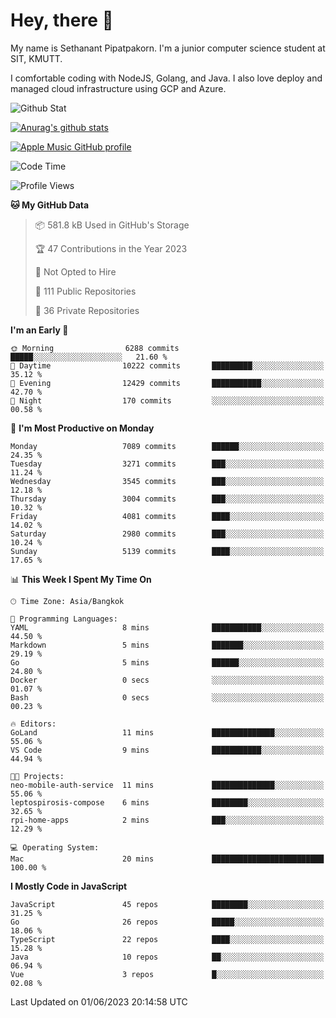 # Hey, there 🙌
My name is Sethanant Pipatpakorn. I'm a junior computer science student at SIT, KMUTT.

I comfortable coding with NodeJS, Golang, and Java. I also love deploy and managed cloud infrastructure using GCP and Azure.

![Github Stat](https://github-profile-summary-cards.vercel.app/api/cards/profile-details?username=thetkpark&theme=dracula)

[![Anurag's github stats](https://github-readme-stats.vercel.app/api?username=thetkpark&count_private=true&show_icons=true&theme=tokyonight)](https://github.com/anuraghazra/github-readme-stats)

[![Apple Music GitHub profile](https://apple-music-github-profile.rayriffy.com/theme/light.svg?uid=000347.6120fcbefcb74cd59d65c108cc315787.1333)](https://github.com/rayriffy/apple-music-github-profile)

<!--START_SECTION:waka-->
![Code Time](http://img.shields.io/badge/Code%20Time-1%2C015%20hrs%2016%20mins-blue)

![Profile Views](http://img.shields.io/badge/Profile%20Views-0-blue)

**🐱 My GitHub Data** 

> 📦 581.8 kB Used in GitHub's Storage 
 > 
> 🏆 47 Contributions in the Year 2023
 > 
> 🚫 Not Opted to Hire
 > 
> 📜 111 Public Repositories 
 > 
> 🔑 36 Private Repositories 
 > 
**I'm an Early 🐤** 

```text
🌞 Morning                6288 commits        █████░░░░░░░░░░░░░░░░░░░░   21.60 % 
🌆 Daytime                10222 commits       █████████░░░░░░░░░░░░░░░░   35.12 % 
🌃 Evening                12429 commits       ███████████░░░░░░░░░░░░░░   42.70 % 
🌙 Night                  170 commits         ░░░░░░░░░░░░░░░░░░░░░░░░░   00.58 % 
```
📅 **I'm Most Productive on Monday** 

```text
Monday                   7089 commits        ██████░░░░░░░░░░░░░░░░░░░   24.35 % 
Tuesday                  3271 commits        ███░░░░░░░░░░░░░░░░░░░░░░   11.24 % 
Wednesday                3545 commits        ███░░░░░░░░░░░░░░░░░░░░░░   12.18 % 
Thursday                 3004 commits        ███░░░░░░░░░░░░░░░░░░░░░░   10.32 % 
Friday                   4081 commits        ████░░░░░░░░░░░░░░░░░░░░░   14.02 % 
Saturday                 2980 commits        ███░░░░░░░░░░░░░░░░░░░░░░   10.24 % 
Sunday                   5139 commits        ████░░░░░░░░░░░░░░░░░░░░░   17.65 % 
```


📊 **This Week I Spent My Time On** 

```text
🕑︎ Time Zone: Asia/Bangkok

💬 Programming Languages: 
YAML                     8 mins              ███████████░░░░░░░░░░░░░░   44.50 % 
Markdown                 5 mins              ███████░░░░░░░░░░░░░░░░░░   29.19 % 
Go                       5 mins              ██████░░░░░░░░░░░░░░░░░░░   24.80 % 
Docker                   0 secs              ░░░░░░░░░░░░░░░░░░░░░░░░░   01.07 % 
Bash                     0 secs              ░░░░░░░░░░░░░░░░░░░░░░░░░   00.23 % 

🔥 Editors: 
GoLand                   11 mins             ██████████████░░░░░░░░░░░   55.06 % 
VS Code                  9 mins              ███████████░░░░░░░░░░░░░░   44.94 % 

🐱‍💻 Projects: 
neo-mobile-auth-service  11 mins             ██████████████░░░░░░░░░░░   55.06 % 
leptospirosis-compose    6 mins              ████████░░░░░░░░░░░░░░░░░   32.65 % 
rpi-home-apps            2 mins              ███░░░░░░░░░░░░░░░░░░░░░░   12.29 % 

💻 Operating System: 
Mac                      20 mins             █████████████████████████   100.00 % 
```

**I Mostly Code in JavaScript** 

```text
JavaScript               45 repos            ████████░░░░░░░░░░░░░░░░░   31.25 % 
Go                       26 repos            █████░░░░░░░░░░░░░░░░░░░░   18.06 % 
TypeScript               22 repos            ████░░░░░░░░░░░░░░░░░░░░░   15.28 % 
Java                     10 repos            ██░░░░░░░░░░░░░░░░░░░░░░░   06.94 % 
Vue                      3 repos             █░░░░░░░░░░░░░░░░░░░░░░░░   02.08 % 
```




 Last Updated on 01/06/2023 20:14:58 UTC
<!--END_SECTION:waka-->
